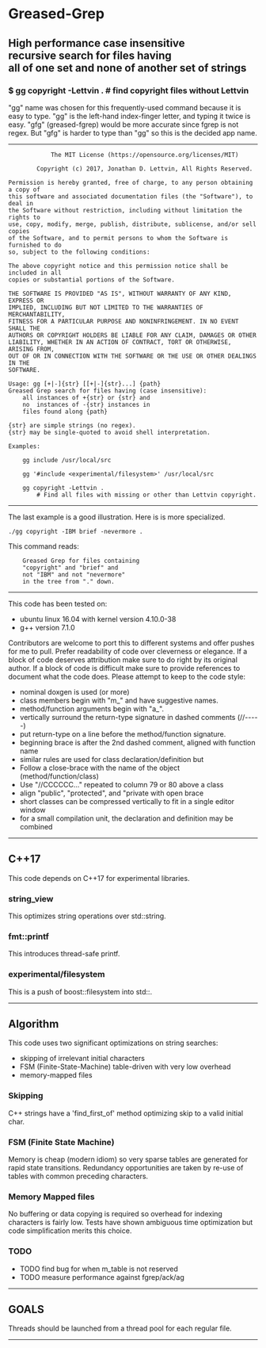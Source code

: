 # Greased-Grep
## High performance case insensitive<br />recursive search for files having<br />all of one set and none of another set of strings
### $ gg copyright -Lettvin .  # find copyright files without Lettvin

"gg" name was chosen for this frequently-used command because it is easy to type.
"gg" is the left-hand index-finger letter, and typing it twice is easy.
"gfg" (greased-fgrep) would be more accurate since fgrep is not regex.
But "gfg" is harder to type than "gg" so this is the decided app name.

<hr />

```
            The MIT License (https://opensource.org/licenses/MIT)

        Copyright (c) 2017, Jonathan D. Lettvin, All Rights Reserved.

Permission is hereby granted, free of charge, to any person obtaining a copy of
this software and associated documentation files (the "Software"), to deal in
the Software without restriction, including without limitation the rights to
use, copy, modify, merge, publish, distribute, sublicense, and/or sell copies
of the Software, and to permit persons to whom the Software is furnished to do
so, subject to the following conditions:

The above copyright notice and this permission notice shall be included in all
copies or substantial portions of the Software.

THE SOFTWARE IS PROVIDED "AS IS", WITHOUT WARRANTY OF ANY KIND, EXPRESS OR
IMPLIED, INCLUDING BUT NOT LIMITED TO THE WARRANTIES OF MERCHANTABILITY,
FITNESS FOR A PARTICULAR PURPOSE AND NONINFRINGEMENT. IN NO EVENT SHALL THE
AUTHORS OR COPYRIGHT HOLDERS BE LIABLE FOR ANY CLAIM, DAMAGES OR OTHER
LIABILITY, WHETHER IN AN ACTION OF CONTRACT, TORT OR OTHERWISE, ARISING FROM,
OUT OF OR IN CONNECTION WITH THE SOFTWARE OR THE USE OR OTHER DEALINGS IN THE
SOFTWARE.

Usage: gg [+|-]{str} [[+|-]{str}...] {path} 
Greased Grep search for files having (case insensitive):
    all instances of +{str} or {str} and
	no  instances of -{str} instances in
	files found along {path}

{str} are simple strings (no regex).
{str} may be single-quoted to avoid shell interpretation.

Examples:

    gg include /usr/local/src

    gg '#include <experimental/filesystem>' /usr/local/src

    gg copyright -Lettvin .
        # Find all files with missing or other than Lettvin copyright.
```

<hr />

The last example is a good illustration.
Here is is more specialized.


```
./gg copyright -IBM brief -nevermore .
```

This command reads:


```
    Greased Grep for files containing
    "copyright" and "brief" and
    not "IBM" and not "nevermore"
	in the tree from "." down.
```

<hr />
This code has been tested on:

* ubuntu linux 16.04 with kernel version 4.10.0-38
* g++ version 7.1.0

Contributors are welcome to port this to different systems
and offer pushes for me to pull.
Prefer readability of code over cleverness or elegance.
If a block of code deserves attribution
make sure to do right by its original author.
If a block of code is difficult
make sure to provide references to document what the code does.
Please attempt to keep to the code style:

* nominal doxgen is used (or more)
* class members begin with "m_" and have suggestive names.
* method/function arguments begin with "a_".
* vertically surround the return-type signature in dashed comments (//-----)
* put return-type on a line before the method/function signature.
* beginning brace is after the 2nd dashed comment, aligned with function name
* similar rules are used for class declaration/definition but
* Follow a close-brace with the name of the object (method/function/class)
* Use "//CCCCCC..." repeated to column 79 or 80 above a class
* align "public", "protected", and "private with open brace
* short classes can be compressed vertically to fit in a single editor window
* for a small compilation unit, the declaration and definition may be combined
<hr />

## C++17
This code depends on C++17 for experimental libraries.

### string_view
This optimizes string operations over std::string.

### fmt::printf
This introduces thread-safe printf.

### experimental/filesystem
This is a push of boost::filesystem into std::.

<hr />

## Algorithm
This code uses two significant optimizations on string searches:
* skipping of irrelevant initial characters
* FSM (Finite-State-Machine) table-driven with very low overhead
* memory-mapped files

### Skipping
C++ strings have a 'find_first_of' method optimizing skip to a valid initial char.

### FSM (Finite State Machine)
Memory is cheap (modern idiom) so
very sparse tables are generated for
rapid state transitions.
Redundancy opportunities are taken by
re-use of tables with common preceding characters.

### Memory Mapped files
No buffering or data copying is required so
overhead for indexing characters is fairly low.
Tests have shown ambiguous time optimization
but code simplification merits this choice.

### TODO
* TODO find bug for when m_table is not reserved
* TODO measure performance against fgrep/ack/ag

<hr />

## GOALS
Threads should be launched from a thread pool for each regular file.

<hr />
